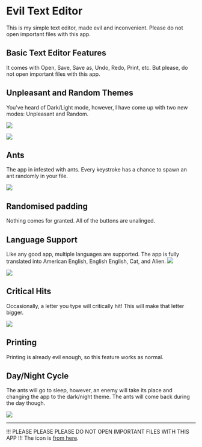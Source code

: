 
# Evil Text Editor

This is my simple text editor, made evil and inconvenient.
Please do not open important files with this app.
## Basic Text Editor Features
It comes with Open, Save, Save as, Undo, Redo, Print, etc. But please, do not open important files with this app.

## Unpleasant and Random Themes
You've heard of Dark/Light mode, however, I have come up with two new modes: Unpleasant and Random.

![](https://i.imgur.com/xRjZFoj.png)

![](https://i.imgur.com/nYfYyav.png)

## Ants
The app in infested with ants. Every keystroke has a chance to spawn an ant randomly in your file.

![](https://i.imgur.com/QLkyjvH.png)

## Randomised padding
Nothing comes for granted. All of the buttons are unalinged.

## Language Support
Like any good app, multiple languages are supported. The app is fully translated into American English, English English, Cat, and Alien.
![](https://i.imgur.com/EtHL9AD.png)

![](https://i.imgur.com/g2MALCR.png)

## Critical Hits
Occasionally, a letter you type will critically hit! This will make that letter bigger.

![](https://i.imgur.com/hFBrIAv.png)

## Printing
Printing is already evil enough, so this feature works as normal.

## Day/Night Cycle
The ants will go to sleep, however, an enemy will take its place and changing the app to the dark/night theme. The ants will come back during the day though.

![](https://i.imgur.com/QMlBRg5.png)
______________
!!! PLEASE PLEASE PLEASE DO NOT OPEN IMPORTANT FILES WITH THIS APP !!! The icon is [from here](https://www.flaticon.com/packs/valentines-day-7).